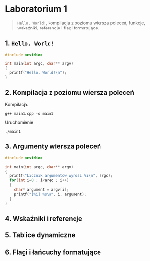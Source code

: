 # Laboratorium 1

> `Hello, World!`, kompilacja z poziomu wiersza poleceń, funkcje, wskaźniki, referencje i flagi formatujące.

## 1. `Hello, World!`


```c++
#include <cstdio>

int main(int argc, char** argv)
{
  printf("Hello, World!\n");
}
```

## 2. Kompilacja z poziomu wiersza poleceń

Kompilacja.

    g++ main1.cpp -o main1

Uruchomienie

    ./main1

## 3. Argumenty wiersza poleceń

```c++
#include <cstdio>

int main(int argc, char** argv)
{
  printf("Licznik argumentów wynosi %i\n", argc);
  for(int i=0 ; i<argc ; i++)
  {
    char* argument = argv[i];
    printf("[%i] %s\n", i, argument);
  }
}
```


## 4. Wskaźniki i referencje

## 5. Tablice dynamiczne

## 6. Flagi i łańcuchy formatujące
